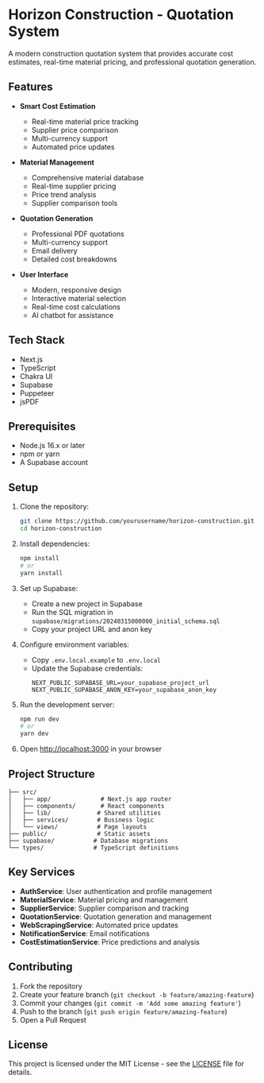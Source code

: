 # Horizon Construction - Quotation System

A modern construction quotation system that provides accurate cost estimates, real-time material pricing, and professional quotation generation.

## Features

- **Smart Cost Estimation**
  - Real-time material price tracking
  - Supplier price comparison
  - Multi-currency support
  - Automated price updates

- **Material Management**
  - Comprehensive material database
  - Real-time supplier pricing
  - Price trend analysis
  - Supplier comparison tools

- **Quotation Generation**
  - Professional PDF quotations
  - Multi-currency support
  - Email delivery
  - Detailed cost breakdowns

- **User Interface**
  - Modern, responsive design
  - Interactive material selection
  - Real-time cost calculations
  - AI chatbot for assistance

## Tech Stack

- Next.js
- TypeScript
- Chakra UI
- Supabase
- Puppeteer
- jsPDF

## Prerequisites

- Node.js 16.x or later
- npm or yarn
- A Supabase account

## Setup

1. Clone the repository:
   ```bash
   git clone https://github.com/yourusername/horizon-construction.git
   cd horizon-construction
   ```

2. Install dependencies:
   ```bash
   npm install
   # or
   yarn install
   ```

3. Set up Supabase:
   - Create a new project in Supabase
   - Run the SQL migration in `supabase/migrations/20240315000000_initial_schema.sql`
   - Copy your project URL and anon key

4. Configure environment variables:
   - Copy `.env.local.example` to `.env.local`
   - Update the Supabase credentials:
     ```
     NEXT_PUBLIC_SUPABASE_URL=your_supabase_project_url
     NEXT_PUBLIC_SUPABASE_ANON_KEY=your_supabase_anon_key
     ```

5. Run the development server:
   ```bash
   npm run dev
   # or
   yarn dev
   ```

6. Open [http://localhost:3000](http://localhost:3000) in your browser

## Project Structure

```
├── src/
│   ├── app/              # Next.js app router
│   ├── components/       # React components
│   ├── lib/             # Shared utilities
│   ├── services/        # Business logic
│   └── views/           # Page layouts
├── public/              # Static assets
├── supabase/           # Database migrations
└── types/              # TypeScript definitions
```

## Key Services

- **AuthService**: User authentication and profile management
- **MaterialService**: Material pricing and management
- **SupplierService**: Supplier comparison and tracking
- **QuotationService**: Quotation generation and management
- **WebScrapingService**: Automated price updates
- **NotificationService**: Email notifications
- **CostEstimationService**: Price predictions and analysis

## Contributing

1. Fork the repository
2. Create your feature branch (`git checkout -b feature/amazing-feature`)
3. Commit your changes (`git commit -m 'Add some amazing feature'`)
4. Push to the branch (`git push origin feature/amazing-feature`)
5. Open a Pull Request

## License

This project is licensed under the MIT License - see the [LICENSE](LICENSE) file for details.
